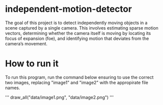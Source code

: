 # independent-motion-detector
The goal of this project is to detect independently moving objects in a scene captured by a single camera. This involves estimating sparse motion vectors, determining whether the camera itself is moving by locating its focus of expansion (foe), and identifying motion that deviates from the camera’s movement.

# How to run it
To run this program, run the command below ensuring to use the correct two images, replacing "image1" and "image2" with the appropirate file names.

'''
draw_all("data/image1.png", "data/image2.png")
'''

